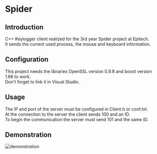 # Spider

## Introduction
C++ Keylogger client realized for the 3rd year Spider project at Epitech.  
It sends the current used process, the mouse and keyboard information.  

## Configuration
This project needs the libraries OpenSSL version 0.9.8 and boost version 1.66 to work.  
Don't forget to link it in Visual Studio.

## Usage
The IP and port of the server must be configured in Client.h or conf.txt.  
At the connection to the server the client sends 100 and an ID.  
To begin the communication the server must send 101 and the same ID.

## Demonstration
![demonstration](https://raw.githubusercontent.com/aveldocquin/Spider/master/docs/images/demonstration.gif)